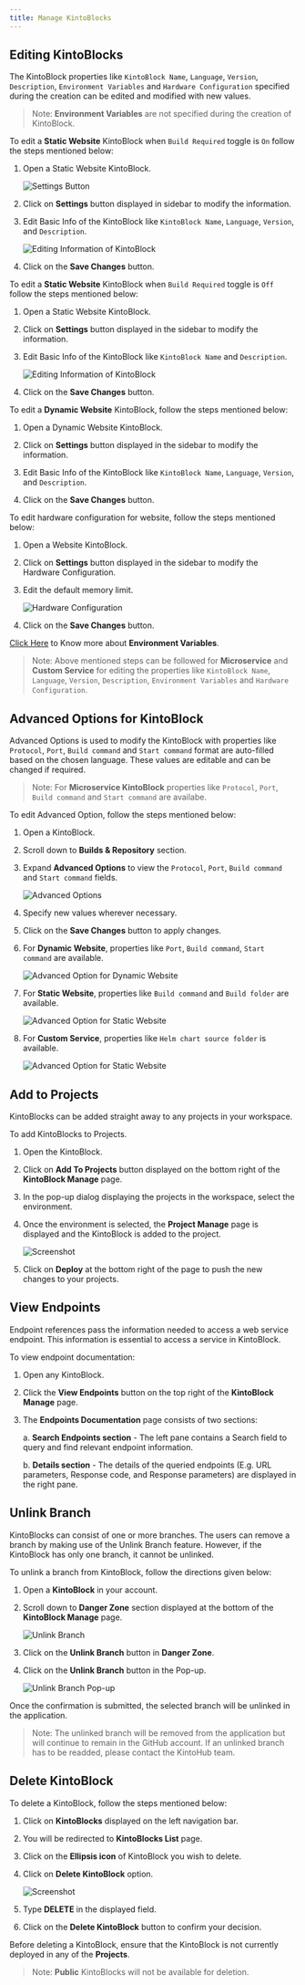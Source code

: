 ```yaml
---
title: Manage KintoBlocks
---
```


## Editing KintoBlocks

The KintoBlock properties like `KintoBlock Name`, `Language`, `Version`, `Description`, `Environment Variables` and `Hardware Configuration` specified during the creation can be edited and modified with new values.

>Note: **Environment Variables** are not specified during the creation of KintoBlock.

To edit a **Static Website** KintoBlock when `Build Required` toggle is `On` follow the steps mentioned below:

1. Open a Static Website KintoBlock.

      ![Settings Button](/docs/assets/kintoblock-settings.png)

2. Click on **Settings** button displayed in sidebar to modify the information.

3. Edit Basic Info of the KintoBlock like `KintoBlock Name`, `Language`, `Version`, and `Description`.

      ![Editing Information of KintoBlock](/docs/assets/kintoblock-basic-info.png)

4. Click on the **Save Changes** button.

To edit a **Static Website** KintoBlock when `Build Required` toggle is `Off` follow the steps mentioned below:

1. Open a Static Website KintoBlock.

2. Click on **Settings** button displayed in the sidebar to modify the information.

3. Edit Basic Info of the KintoBlock like `KintoBlock Name` and `Description`.

   ![Editing Information of KintoBlock](/docs/assets/kintoblock-edit-info.png)
   
4. Click on the **Save Changes** button.

To edit a **Dynamic Website** KintoBlock, follow the steps mentioned below:

1. Open a Dynamic Website KintoBlock.

2. Click on **Settings** button displayed in the sidebar to modify the information.

3. Edit Basic Info of the KintoBlock like `KintoBlock Name`, `Language`, `Version`, and `Description`.

4. Click on the **Save Changes** button.

To edit hardware configuration for website, follow the steps mentioned below:

1. Open a Website KintoBlock.

2. Click on **Settings** button displayed in the sidebar to modify the Hardware Configuration.

3. Edit the default memory limit.

      ![Hardware Configuration](/docs/assets/kb-hardware-configuration.png)

4. Click on the **Save Changes** button.

[Click Here](/docs/features/deploying/environment-variables) to Know more about **Environment Variables**.

>Note: Above mentioned steps can be followed for **Microservice** and **Custom Service** for editing the properties like `KintoBlock Name`, `Language`, `Version`, `Description`, `Environment Variables` and `Hardware Configuration`.

## Advanced Options for KintoBlock

Advanced Options is used to modify the KintoBlock with properties like `Protocol`, `Port`, `Build command` and `Start command` format are auto-filled based on the chosen language. These values are editable and can be changed if required.

>Note: For **Microservice KintoBlock** properties like `Protocol`, `Port`, `Build command` and `Start command` are availabe. 

To edit Advanced Option, follow the steps mentioned below:

1. Open a KintoBlock.

2. Scroll down to **Builds & Repository** section.

3. Expand **Advanced Options** to view the `Protocol`, `Port`, `Build command` and `Start command` fields.

    ![Advanced Options](/docs/assets/kintoBlock-advanced-option.png)

5. Specify new values wherever necessary.

6. Click on the **Save Changes** button to apply changes.

7. For **Dynamic Website**, properties like `Port`, `Build command`, `Start command` are available.
   
    ![Advanced Option for Dynamic Website](/docs/assets/advance-option-dynamic-website.png)

8. For **Static Website**, properties like `Build command` and `Build folder` are available.
    
    ![Advanced Option for Static Website](/docs/assets/advanced-option-static-website.png)

9. For **Custom Service**, properties like `Helm chart source folder` is available.
    
    ![Advanced Option for Static Website](/docs/assets/advanced-option-custom-service.png)

## Add to Projects

KintoBlocks can be added straight away to any projects in your workspace.

To add KintoBlocks to Projects.

1. Open the KintoBlock.

2. Click on **Add To Projects** button displayed on the bottom right of the **KintoBlock Manage** page.

3. In the pop-up dialog displaying the projects in the workspace, select the environment.

4. Once the environment is selected, the **Project Manage** page is displayed and the KintoBlock is added to the project.

    ![Screenshot](/docs/assets/kb-add-deployments.png)

5. Click on **Deploy** at the bottom right of the page to push the new changes to your projects.


## View Endpoints

Endpoint references pass the information needed to access a web service endpoint. This information is essential to access a service in KintoBlock. 

To view endpoint documentation:

1. Open any KintoBlock.

2. Click the **View Endpoints** button on the top right of the **KintoBlock Manage** page.

3. The **Endpoints Documentation** page consists of two sections:

   a. **Search Endpoints section** - The left pane contains a Search field to query and find relevant endpoint information.
       
   b. **Details section** - The details of the queried endpoints (E.g. URL parameters, Response code, and Response parameters) are displayed in the right pane.

## Unlink Branch

KintoBlocks can consist of one or more branches. The users can remove a branch by making use of the Unlink Branch feature. However, if the KintoBlock has only one branch, it cannot be unlinked.

To unlink a branch from KintoBlock, follow the directions given below:

1. Open a **KintoBlock** in your account.

2. Scroll down to **Danger Zone** section displayed at the bottom of the **KintoBlock Manage** page.

    ![Unlink Branch](/docs/assets/unlink-branch.png)

3. Click on the **Unlink Branch** button in **Danger Zone**.

4. Click on the **Unlink Branch** button in the Pop-up.

    ![Unlink Branch Pop-up](/docs/assets/unlink-branch-pop-up.png)

Once the confirmation is submitted, the selected branch will be unlinked in the application.

>Note: The unlinked branch will be removed from the application but will continue to remain in the GitHub account. If an unlinked branch has to be readded, please contact the KintoHub team.

## Delete KintoBlock

To delete a KintoBlock, follow the steps mentioned below:

1. Click on **KintoBlocks** displayed on the left navigation bar.

2. You will be redirected to **KintoBlocks List** page.

3. Click on the **Ellipsis icon** of KintoBlock you wish to delete.

4. Click on **Delete KintoBlock** option.

    ![Screenshot](/docs/assets/Delete_KB.png)

5. Type **DELETE** in the displayed field.

6. Click on the **Delete KintoBlock** button to confirm your decision.

Before deleting a KintoBlock, ensure that the KintoBlock is not currently deployed in any of the **Projects**.

>Note: **Public** KintoBlocks will not be available for deletion.
